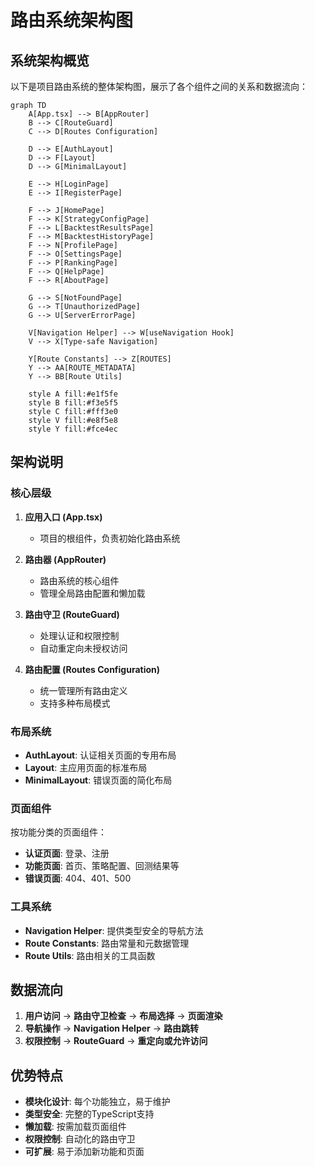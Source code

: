 # 路由系统架构图

## 系统架构概览

以下是项目路由系统的整体架构图，展示了各个组件之间的关系和数据流向：

```mermaid
graph TD
    A[App.tsx] --> B[AppRouter]
    B --> C[RouteGuard]
    C --> D[Routes Configuration]
    
    D --> E[AuthLayout]
    D --> F[Layout]
    D --> G[MinimalLayout]
    
    E --> H[LoginPage]
    E --> I[RegisterPage]
    
    F --> J[HomePage]
    F --> K[StrategyConfigPage]
    F --> L[BacktestResultsPage]
    F --> M[BacktestHistoryPage]
    F --> N[ProfilePage]
    F --> O[SettingsPage]
    F --> P[RankingPage]
    F --> Q[HelpPage]
    F --> R[AboutPage]
    
    G --> S[NotFoundPage]
    G --> T[UnauthorizedPage]
    G --> U[ServerErrorPage]
    
    V[Navigation Helper] --> W[useNavigation Hook]
    V --> X[Type-safe Navigation]
    
    Y[Route Constants] --> Z[ROUTES]
    Y --> AA[ROUTE_METADATA]
    Y --> BB[Route Utils]
    
    style A fill:#e1f5fe
    style B fill:#f3e5f5
    style C fill:#fff3e0
    style V fill:#e8f5e8
    style Y fill:#fce4ec
```

## 架构说明

### 核心层级

1. **应用入口 (App.tsx)**
   - 项目的根组件，负责初始化路由系统

2. **路由器 (AppRouter)**
   - 路由系统的核心组件
   - 管理全局路由配置和懒加载

3. **路由守卫 (RouteGuard)**
   - 处理认证和权限控制
   - 自动重定向未授权访问

4. **路由配置 (Routes Configuration)**
   - 统一管理所有路由定义
   - 支持多种布局模式

### 布局系统

- **AuthLayout**: 认证相关页面的专用布局
- **Layout**: 主应用页面的标准布局
- **MinimalLayout**: 错误页面的简化布局

### 页面组件

按功能分类的页面组件：
- **认证页面**: 登录、注册
- **功能页面**: 首页、策略配置、回测结果等
- **错误页面**: 404、401、500

### 工具系统

- **Navigation Helper**: 提供类型安全的导航方法
- **Route Constants**: 路由常量和元数据管理
- **Route Utils**: 路由相关的工具函数

## 数据流向

1. **用户访问** → **路由守卫检查** → **布局选择** → **页面渲染**
2. **导航操作** → **Navigation Helper** → **路由跳转**
3. **权限控制** → **RouteGuard** → **重定向或允许访问**

## 优势特点

- **模块化设计**: 每个功能独立，易于维护
- **类型安全**: 完整的TypeScript支持
- **懒加载**: 按需加载页面组件
- **权限控制**: 自动化的路由守卫
- **可扩展**: 易于添加新功能和页面 